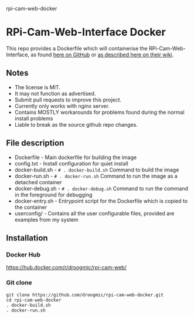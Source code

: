 rpi-cam-web-docker
# RPi-Cam-Web-Interface Docker

This repo provides a Dockerfile which will containerise the RPi-Cam-Web-Interface, as found [here on GitHub](https://github.com/silvanmelchior/RPi_Cam_Web_Interface) or [as described here on their wiki](http://elinux.org/RPi-Cam-Web-Interface).

## Notes

+ The license is MIT. 
+ It may not function as advertised. 
+ Submit pull requests to improve this project.
+ Currently only works with nginx server.
+ Contains MOSTLY workarounds for problems found during the normal install problems
+ Liable to break as the source github repo changes.

## File description

+ Dockerfile - Main dockerfile for building the image
+ config.txt - Install configuration for quiet install
+ docker-build.sh - `# . docker-build.sh` Command to build the image
+ docker-run.sh - `# . docker-run.sh` Command to run the image as a detached container
+ docker-debug.sh - `# . docker-debug.sh` Command to run the command in the foreground for debugging
+ docker-entry.sh - Entrypoint script for the Dockerfile which is copied to the container
+ userconfig/ - Contains all the user configurable files, provided are examples from my system

## Installation

### Docker Hub
https://hub.docker.com/r/droogmic/rpi-cam-web/

### Git clone
```
git clone https://github.com/droogmic/rpi-cam-web-docker.git
cd rpi-cam-web-docker
. docker-build.sh
. docker-run.sh
```
